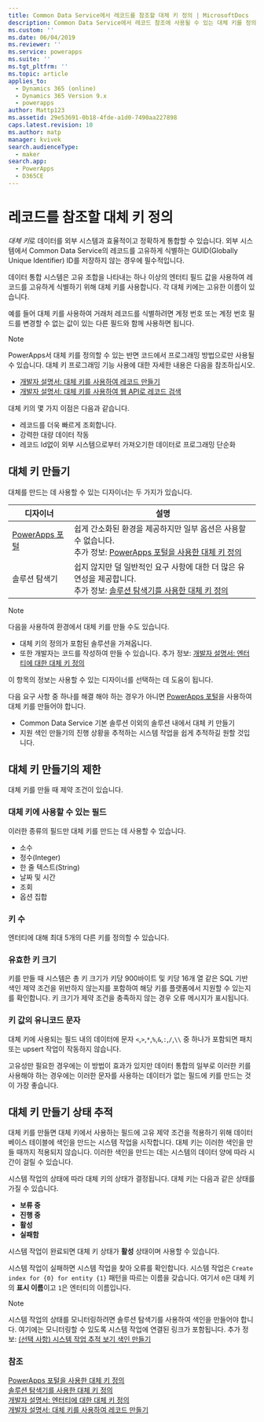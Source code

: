 ```yaml
---
title: Common Data Service에서 레코드를 참조할 대체 키 정의 | MicrosoftDocs
description: Common Data Service에서 레코드 참조에 사용될 수 있는 대체 키를 정의하는 방법 알기
ms.custom: ''
ms.date: 06/04/2019
ms.reviewer: ''
ms.service: powerapps
ms.suite: ''
ms.tgt_pltfrm: ''
ms.topic: article
applies_to:
  - Dynamics 365 (online)
  - Dynamics 365 Version 9.x
  - powerapps
author: Mattp123
ms.assetid: 29e53691-0b18-4fde-a1d0-7490aa227898
caps.latest.revision: 10
ms.author: matp
manager: kvivek
search.audienceType:
  - maker
search.app:
  - PowerApps
  - D365CE
---
```

# <a name="define-alternate-keys-to-reference-records"></a>레코드를 참조할 대체 키 정의

*대체 키*로 데이터를 외부 시스템과 효율적이고 정확하게 통합할 수 있습니다. 외부 시스템에서 Common Data Service의 레코드를 고유하게 식별하는 GUID(Globally Unique Identifier) ID를 저장하지 않는 경우에 필수적입니다. 

데이터 통합 시스템은 고유 조합을 나타내는 하나 이상의 엔터티 필드 값을 사용하여 레코드를 고유하게 식별하기 위해 대체 키를 사용합니다. 각 대체 키에는 고유한 이름이 있습니다. 

예를 들어 대체 키를 사용하여 거래처 레코드를 식별하려면 계정 번호 또는 계정 번호 필드를 변경할 수 없는 값이 있는 다른 필드와 함께 사용하면 됩니다.

> [!NOTE]
> PowerApps서 대체 키를 정의할 수 있는 반면 코드에서 프로그래밍 방법으로만 사용될 수 있습니다. 대체 키 프로그래밍 기능 사용에 대한 자세한 내용은 다음을 참조하십시오.   
> - [개발자 설명서: 대체 키를 사용하여 레코드 만들기](/dynamics365/customer-engagement/developer/use-alternate-key-create-record) 
> - [개발자 설명서: 대체 키를 사용하여 웹 API로 레코드 검색](/dynamics365/customer-engagement/developer/webapi/retrieve-entity-using-web-api#retrieve-using-an-alternate-key)

대체 키의 몇 가지 이점은 다음과 같습니다.  
  
- 레코드를 더욱 빠르게 조회합니다.  
- 강력한 대량 데이터 작동  
- 레코드 Id없이 외부 시스템으로부터 가져오기한 데이터로 프로그래밍 단순화  
  

## <a name="creating-an-alternate-key"></a>대체 키 만들기

대체를 만드는 데 사용할 수 있는 디자이너는 두 가지가 있습니다.

|디자이너| 설명|
|--|--|
|[PowerApps 포털](https://web.powerapps.com/?utm_source=padocs&utm_medium=linkinadoc&utm_campaign=referralsfromdoc)|쉽게 간소화된 환경을 제공하지만 일부 옵션은 사용할 수 없습니다.<br />추가 정보: [PowerApps 포털을 사용한 대체 키 정의](define-alternate-keys-portal.md)|
|솔루션 탐색기|쉽지 않지만 덜 일반적인 요구 사항에 대한 더 많은 유연성을 제공합니다.<br />추가 정보: [솔루션 탐색기를 사용한 대체 키 정의](define-alternate-keys-solution-explorer.md) |

> [!NOTE]
> 다음을 사용하여 환경에서 대체 키를 만들 수도 있습니다.
> - 대체 키의 정의가 포함된 솔루션을 가져옵니다.
> - 또한 개발자는 코드를 작성하여 만들 수 있습니다. 추가 정보: [개발자 설명서: 엔터티에 대한 대체 키 정의](/dynamics365/customer-engagement/developer/define-alternate-keys-entity)

이 항목의 정보는 사용할 수 있는 디자이너를 선택하는 데 도움이 됩니다. 

다음 요구 사항 중 하나를 해결 해야 하는 경우가 아니면 [PowerApps 포털](https://web.powerapps.com/?utm_source=padocs&utm_medium=linkinadoc&utm_campaign=referralsfromdoc)을 사용하여 대체 키를 만들어야 합니다.

- Common Data Service 기본 솔루션 이외의 솔루션 내에서 대체 키 만들기
- 지원 색인 만들기의 진행 상황을 추적하는 시스템 작업을 쉽게 추적하길 원할 것입니다.


## <a name="limits-in-creating-alternate-keys"></a>대체 키 만들기의 제한

대체 키를 만들 때 제약 조건이 있습니다.

### <a name="fields-that-can-be-used-for-alternate-keys"></a>대체 키에 사용할 수 있는 필드

이러한 종류의 필드만 대체 키를 만드는 데 사용할 수 있습니다.
 - 소수
 - 정수(Integer)
 - 한 줄 텍스트(String)
 - 날짜 및 시간
 - 조회
 - 옵션 집합

### <a name="number-of-keys"></a>키 수

엔터티에 대해 최대 5개의 다른 키를 정의할 수 있습니다.
 
### <a name="valid-key-size"></a>유효한 키 크기

키를 만들 때 시스템은 총 키 크기가 키당 900바이트 및 키당 16개 열 같은 SQL 기반 색인 제약 조건을 위반하지 않는지를 포함하여 해당 키를 플랫폼에서 지원할 수 있는지를 확인합니다. 키 크기가 제약 조건을 충족하지 않는 경우 오류 메시지가 표시됩니다.

### <a name="unicode-characters-in-key-value"></a>키 값의 유니코드 문자

대체 키에 사용되는 필드 내의 데이터에 문자 `<`,`>`,`*`,`%`,`&`,`:`,`/`,`\\` 중 하나가 포함되면 패치 또는 upsert 작업이 작동하지 않습니다. 

고유성만 필요한 경우에는 이 방법이 효과가 있지만 데이터 통합의 일부로 이러한 키를 사용해야 하는 경우에는 이러한 문자를 사용하는 데이터가 없는 필드에 키를 만드는 것이 가장 좋습니다.

## <a name="track-the-status-of-the-creation-of-the-alternate-key"></a>대체 키 만들기 상태 추적

대체 키를 만들면 대체 키에서 사용하는 필드에 고유 제약 조건을 적용하기 위해 데이터베이스 테이블에 색인을 만드는 시스템 작업을 시작합니다. 대체 키는 이러한 색인을 만들 때까지 적용되지 않습니다. 이러한 색인을 만드는 데는 시스템의 데이터 양에 따라 시간이 걸릴 수 있습니다. 

시스템 작업의 상태에 따라 대체 키의 상태가 결정됩니다. 대체 키는 다음과 같은 상태를 가질 수 있습니다.
- **보류 중**
- **진행 중**
- **활성**
- **실패함**

시스템 작업이 완료되면 대체 키 상태가 **활성** 상태이며 사용할 수 있습니다.

시스템 작업이 실패하면 시스템 작업을 찾아 오류를 확인합니다. 시스템 작업은 `Create index for {0} for entity {1}` 패턴을 따르는 이름을 갖습니다. 여기서 `0`은 대체 키의 **표시 이름**이고 `1`은 엔터티의 이름입니다.


> [!NOTE]
> 시스템 작업의 상태를 모니터링하려면 솔루션 탐색기를 사용하여 색인을 만들어야 합니다. 여기에는 모니터링할 수 있도록 시스템 작업에 연결된 링크가 포함됩니다. 추가 정보: [(선택 사항) 시스템 작업 추적 보기 색인 만들기](define-alternate-keys-solution-explorer.md#optional-view-the-system-job-tracking-creation-of-indexes)
  
  
### <a name="see-also"></a>참조  

[PowerApps 포털을 사용한 대체 키 정의](define-alternate-keys-portal.md)<br />
[솔루션 탐색기를 사용한 대체 키 정의](define-alternate-keys-solution-explorer.md)<br />
[개발자 설명서: 엔터티에 대한 대체 키 정의](/dynamics365/customer-engagement/developer/define-alternate-keys-entity)<br />
[개발자 설명서: 대체 키를 사용하여 레코드 만들기](/dynamics365/customer-engagement/developer/use-alternate-key-create-record)
